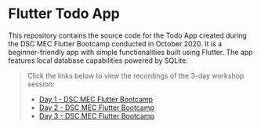 # Flutter Todo App

This repository contains the source code for the Todo App created during the DSC MEC Flutter Bootcamp conducted in October 2020. It is a beginner-friendly app with simple functionalities built using Flutter. The app features local database capabilities powered by SQLite. 

> Click the links below to view the recordings of the 3-day workshop session:
> 
> - [Day 1 - DSC MEC Flutter Bootcamp](https://www.youtube.com/watch?v=O7TjLObBbdQ)
> - [Day 2 - DSC MEC Flutter Bootcamp](https://www.youtube.com/watch?v=arwHWCOA7Ng)
> - [Day 3 - DSC MEC Flutter Bootcamp](https://www.youtube.com/watch?v=hjrJtOUF5oo)
